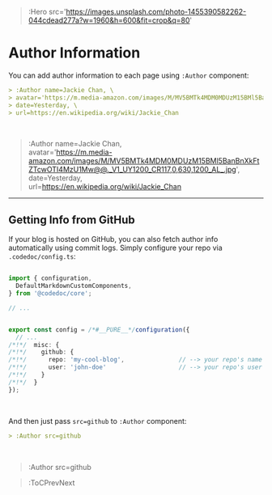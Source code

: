 > :Hero src='https://images.unsplash.com/photo-1455390582262-044cdead277a?w=1960&h=600&fit=crop&q=80'

# Author Information

You can add author information to each page using `:Author` component:

```md
> :Author name=Jackie Chan, \
> avatar='https://m.media-amazon.com/images/M/MV5BMTk4MDM0MDUzM15BMl5BanBnXkFtZTcwOTI4MzU1Mw@@._V1_UY1200_CR117,0,630,1200_AL_.jpg', \
> date=Yesterday, \
> url=https://en.wikipedia.org/wiki/Jackie_Chan
```

<br>

> :Author name=Jackie Chan, \
> avatar='https://m.media-amazon.com/images/M/MV5BMTk4MDM0MDUzM15BMl5BanBnXkFtZTcwOTI4MzU1Mw@@._V1_UY1200_CR117,0,630,1200_AL_.jpg', \
> date=Yesterday, \
> url=https://en.wikipedia.org/wiki/Jackie_Chan

---

## Getting Info from GitHub

If your blog is hosted on GitHub, you can also fetch author info automatically using commit logs.
Simply configure your repo via `.codedoc/config.ts`:

```ts | .codedoc/config.ts

import { configuration, 
  DefaultMarkdownCustomComponents,
} from '@codedoc/core';

// ...


export const config = /*#__PURE__*/configuration({
  // ...
/*!*/  misc: {
/*!*/    github: {
/*!*/      repo: 'my-cool-blog',               // --> your repo's name
/*!*/      user: 'john-doe'                    // --> your repo's user name
/*!*/    }
/*!*/  }
});
```

<br>

And then just pass `src=github` to `:Author` component:

```md
> :Author src=github
```

<br>

> :Author src=github

> :ToCPrevNext